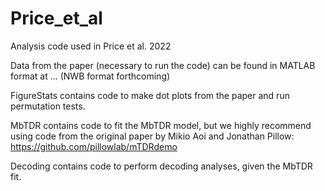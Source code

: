 # Price_et_al
Analysis code used in Price et al. 2022

Data from the paper (necessary to run the code) can be found in MATLAB format at ... (NWB format forthcoming)

FigureStats contains code to make dot plots from the paper and run permutation tests.

MbTDR contains code to fit the MbTDR model, but we highly recommend using code from the original paper by Mikio Aoi and Jonathan Pillow: https://github.com/pillowlab/mTDRdemo

Decoding contains code to perform decoding analyses, given the MbTDR fit.
